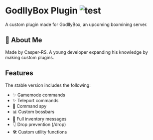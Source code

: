
# GodllyBox Plugin ![test](https://img.shields.io/badge/Plugin-Custom_Features-blue) 

A custom plugin made for GodllyBox, an upcoming boxmining server. 


## 🚀 About Me
Made by Casper-RS. A young developer expanding his knowledge by making custom plugins.

## Features

The stable version includes the following:
- ✨ Gamemode commands
- ✨ Teleport commands
- 👀 Command spy
- 📊 Custom bossbars
- 🎒 Full inventory messages
- 👇 Drop prevention (/drop)
- 🛠️ Custom utility functions

